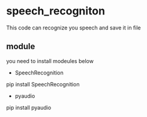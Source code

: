 # speech_recogniton

This code can recognize you speech and save it in file

## module
you need to install modeules below

- SpeechRecognition

pip install SpeechRecognition

- pyaudio

 pip install pyaudio
 
 
